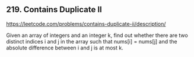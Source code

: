 ## 219. Contains Duplicate II

https://leetcode.com/problems/contains-duplicate-ii/description/

Given an array of integers and an integer k, find out whether there are two distinct indices i and j in the array such that nums[i] = nums[j] and the absolute difference between i and j is at most k.
